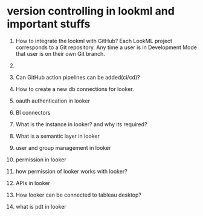# version controlling in lookml and important stuffs

1. How to integrate the lookml with GitHub?
Each LookML project corresponds to a Git repository. Any time a user is in Development Mode that user is on their own Git branch.




2. 
2. Can GitHub action pipelines can be added(ci/cd)?
3. How to create a new db connections for looker.
4. oauth authentication in looker
5. BI connectors
6. What is the instance in looker? and why its required?
7. What is a semantic layer in looker
8. user and group management in looker
9. permission in looker 
10. how permission of looker works with looker?
11. APIs in looker
12. How looker can be connected to tableau desktop?
13. what is pdt in looker
